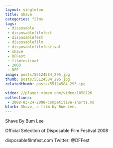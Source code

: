 ```yaml
---
layout: singleton
title: Shave
categories: films
tags:
 - disposable
 - disposablefilmfest
 - disposablefest
 - disposablefilm
 - disposablefilmfestival
 - shave
 - DFFest
 - filmfestival
 - 2008
 - DFF
image: posts/55124584_295.jpg
thumb: posts/55124584_295.jpg
relatedthumb: posts/55124584_295.jpg

video: //player.vimeo.com/video/1058126
collections:
 - 2008-03-24-2008-competitive-shorts.md
blurb: Shave, a film by Bum Lee.
---
```


Shave
By Bum Lee

Official Selection of Disposable Film Festival 2008

disposablefilmfest.com
Twitter: @DFFest